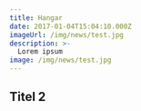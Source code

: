 ```yaml
---
title: Hangar
date: 2017-01-04T15:04:10.000Z
imageUrl: /img/news/test.jpg
description: >-
  Lorem ipsum
image: /img/news/test.jpg
---
```


## Titel 2